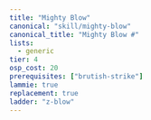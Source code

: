 ```yaml
---
title: "Mighty Blow"
canonical: "skill/mighty-blow"
canonical_title: "Mighty Blow #"
lists:
  - generic
tier: 4
osp_cost: 20
prerequisites: ["brutish-strike"]
lammie: true
replacement: true
ladder: "z-blow"
---
```

